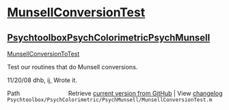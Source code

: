 # [MunsellConversionTest](MunsellConversionTest)
## [Psychtoolbox](Psychtoolbox)[PsychColorimetric](PsychColorimetric)[PsychMunsell](PsychMunsell)

[MunsellConversionToTest](MunsellConversionToTest)  
  
Test our routines that do Munsell conversions.  
  
11/20/08  dhb, ij,  Wrote it.  




<div class="code_header" style="text-align:right;">
  <span style="float:left;">Path&nbsp;&nbsp;</span> <span class="counter">Retrieve <a href=
  "https://raw.github.com/Psychtoolbox-3/Psychtoolbox-3/beta/Psychtoolbox/PsychColorimetric/PsychMunsell/MunsellConversionTest.m">current version from GitHub</a> | View <a href=
  "https://github.com/Psychtoolbox-3/Psychtoolbox-3/commits/beta/Psychtoolbox/PsychColorimetric/PsychMunsell/MunsellConversionTest.m">changelog</a></span>
</div>
<div class="code">
  <code>Psychtoolbox/PsychColorimetric/PsychMunsell/MunsellConversionTest.m</code>
</div>

